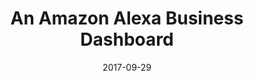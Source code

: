 ---
date: 2017-09-29
title: An Amazon Alexa Business Dashboard
video_id: FOZ-hLwkEKI
description: Demo of using Amazon Alexa to get business updates for sales, marketing, finance, etc.
categories:
  - Amazon-Alexa
resources:
  - name: Source code
    link: https://github.com/skilltemplates/
  - name: Dabble Lab
    link: https://dabblelab.com
type: Video
set: alexa-skill-demos
set_order: 24
---